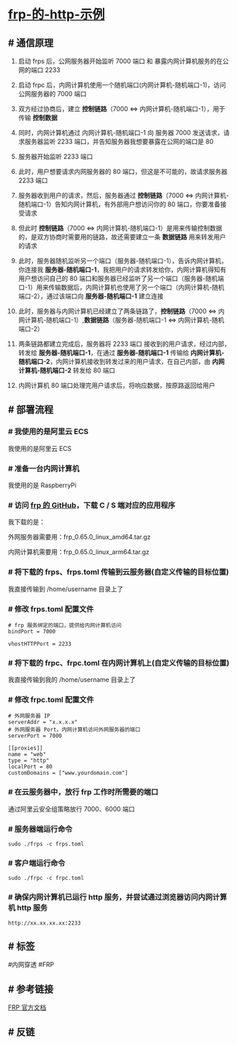 # [frp-的-http-示例](../index/frp.md#frp-的-http-示例)

## # 通信原理

1. 启动 frps 后，公网服务器开始监听 7000 端口 和 暴露内网计算机服务的在公网的端口 2233

2. 启动 frpc 后，内网计算机使用一个随机端口(内网计算机-随机端口-1)，访问公网服务器的 7000 端口

3. 双方经过协商后，建立 **控制链路**（7000 <=> 内网计算机-随机端口-1），用于传输 **控制数据**

4. 同时，内网计算机通过 内网计算机-随机端口-1 向 服务器 7000 发送请求，请求服务器监听 2233 端口，并告知服务器我想要暴露在公网的端口是 80

5. 服务器开始监听 2233 端口

6. 此时，用户想要请求内网服务器的 80 端口，但这是不可能的，故请求服务器 2233 端口

7. 服务器收到用户的请求，然后，服务器通过 **控制链路**（7000 <=> 内网计算机-随机端口-1）告知内网计算机，有外部用户想访问你的 80 端口，你要准备接受请求

8. 但此时 **控制链路**（7000 <=> 内网计算机-随机端口-1）是用来传输控制数据的，是双方协商时需要用的链路，故还需要建立一条 **数据链路** 用来转发用户的请求

9. 此时，服务器随机监听另一个端口（服务器-随机端口-1），告诉内网计算机，你连接我 **服务器-随机端口-1**，我把用户的请求转发给你，内网计算机得知有用户想访问自己的 80 端口和服务器已经监听了另一个端口（服务器-随机端口-1）用来传输数据后，内网计算机也使用了另一个端口（内网计算机-随机端口-2），通过该端口向 **服务器-随机端口-1** 建立连接

10. 此时，服务器与内网计算机已经建立了两条链路了，**控制链路**（7000 <=> 内网计算机-随机端口-1）,**数据链路**（服务器-随机端口-1 <=> 内网计算机-随机端口-2）

11. 两条链路都建立完成后，服务器将 2233 端口 接收到的用户请求，经过内部，转发给 **服务器-随机端口-1**，在通过 **服务器-随机端口-1** 传输给 **内网计算机-随机端口-2**，内网计算机接收到转发过来的用户请求，在自己内部，由 **内网计算机-随机端口-2** 转发给 80 端口

12. 内网计算机 80 端口处理完用户请求后，将响应数据，按原路返回给用户

## # 部署流程

### # 我使用的是阿里云 ECS

我使用的是阿里云 ECS

### # 准备一台内网计算机

我使用的是 RaspberryPi

### # 访问 [frp 的 GitHub](https://github.com/fatedier/frp/)，下载 C / S 端对应的应用程序

我下载的是：

外网服务器需要用：frp_0.65.0_linux_amd64.tar.gz

内网计算机需要用：frp_0.65.0_linux_arm64.tar.gz


### # 将下载的 frps、frps.toml 传输到云服务器(自定义传输的目标位置)

我直接传输到 /home/username 目录上了

### # 修改 frps.toml 配置文件

```
# frp 服务绑定的端口，提供给内网计算机访问
bindPort = 7000

vhostHTTPPort = 2233
```

### # 将下载的  frpc、frpc.toml 在内网计算机上(自定义传输的目标位置)

我直接传输到我的 /home/username 目录上了

### # 修改 frpc.toml 配置文件

```
# 外网服务器 IP
serverAddr = "x.x.x.x"
# 外网服务器 Port，内网计算机访问外网服务器的端口
serverPort = 7000

[[proxies]]
name = "web"
type = "http"
localPort = 80
customDomains = ["www.yourdomain.com"]
```

### # 在云服务器中，放行 frp 工作时所需要的端口

通过阿里云安全组策略放行 7000、6000 端口

### # 服务器端运行命令

```
sudo ./frps -c frps.toml
```

### # 客户端运行命令

```
sudo ./frpc -c frpc.toml
```

### # 确保内网计算机已运行 http 服务，并尝试通过浏览器访问内网计算机 http 服务

```
http://xx.xx.xx.xx:2233
```


## # 标签

#内网穿透 #FRP

## # 参考链接

[FRP 官方文档](https://gofrp.org/zh-cn/docs/examples/vhost-http/)

## # 反链
